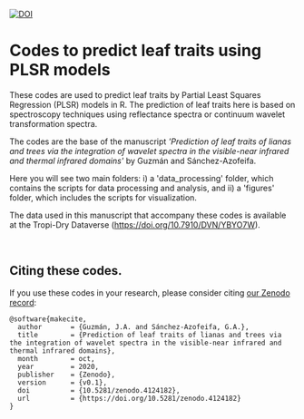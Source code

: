 [![DOI](https://zenodo.org/badge/DOI/10.5281/zenodo.4124182.svg)](https://doi.org/10.5281/zenodo.4124182)

# Codes to predict leaf traits using PLSR models

These codes are used to predict leaf traits by Partial Least Squares Regression (PLSR) models in R. The prediction of leaf traits here is based on spectroscopy techniques using reflectance spectra or continuum wavelet transformation spectra. <br />

The codes are the base of the manuscript *'Prediction of leaf traits of lianas and trees via the integration of wavelet spectra in the visible-near infrared and thermal infrared domains'* by Guzmán and Sánchez-Azofeifa. <br />

Here you will see two main folders: i) a 'data_processing' folder, which contains the scripts for data processing and analysis, and ii) a 'figures' folder, which includes the scripts for visualization. <br />

The data used in this manuscript that accompany these codes is available at the Tropi-Dry Dataverse (https://doi.org/10.7910/DVN/YBYO7W). <br />

<br />

## Citing these codes.

If you use these codes in your research, please consider citing [our Zenodo
record](https://zenodo.org/badge/latestdoi/):

```
@software{makecite,
  author       = {Guzmán, J.A. and Sánchez-Azofeifa, G.A.},
  title        = {Prediction of leaf traits of lianas and trees via the integration of wavelet spectra in the visible-near infrared and thermal infrared domains},
  month        = oct,
  year         = 2020,
  publisher    = {Zenodo},
  version      = {v0.1},
  doi          = {10.5281/zenodo.4124182},
  url          = {https://doi.org/10.5281/zenodo.4124182}
}
```
